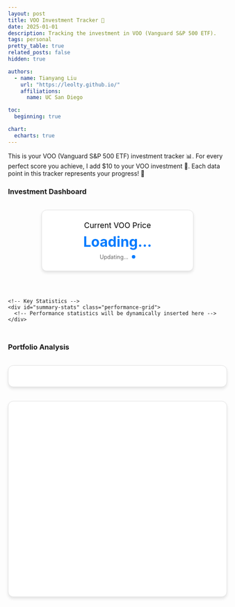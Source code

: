 ```yaml
---
layout: post
title: VOO Investment Tracker 🎯
date: 2025-01-01
description: Tracking the investment in VOO (Vanguard S&P 500 ETF).
tags: personal
pretty_table: true
related_posts: false
hidden: true

authors:
  - name: Tianyang Liu
    url: "https://leolty.github.io/"
    affiliations:
      name: UC San Diego

toc:
  beginning: true

chart:
  echarts: true
---
```


This is your VOO (Vanguard S&P 500 ETF) investment tracker 📊. For every perfect score you achieve, I add $10 to your VOO investment 🎯. Each data point in this tracker represents your progress! 💖

### Investment Dashboard

<div class="dashboard-container">
  <div class="dashboard-grid">
    <!-- Main Price Display -->
    <div class="price-monitor">
      <div id="current-price-card" class="monitor-card">
        <div class="price-header">Current VOO Price</div>
        <div class="price-value">Loading...</div>
        <div class="update-status">
          <span id="last-update">Updating...</span>
          <div id="update-indicator" class="indicator"></div>
        </div>
      </div>
    </div>

    <!-- Key Statistics -->
    <div id="summary-stats" class="performance-grid">
      <!-- Performance statistics will be dynamically inserted here -->
    </div>
  </div>
</div>

<div id="error-alert" class="error-alert" style="display: none;">
  <!-- Error messages will appear here -->
</div>

### Portfolio Analysis

<div class="analysis-container">
  <div id="purchase-history-table" class="table-section">
    <!-- Purchase history table will appear here -->
  </div>
  
  <div id="chart-container" class="chart-section">
    <div id="investmentChart" style="width: 100%; height: 400px;"></div>
  </div>
</div>

<style>
/* Theme-aware styling with enhanced variables */
:root {
  --text-color: #000000;
  --text-secondary: #666666;
  --background-color: #ffffff;
  --card-background: #ffffff;
  --border-color: #e2e2e2;
  --hover-color: #f8f9fa;
  --gain-color: #28a745;
  --loss-color: #dc3545;
  --accent-color: #007bff;
  --error-color: #ff4444;
  --shadow-color: rgba(0, 0, 0, 0.1);
}

[data-theme='dark'] {
  --text-color: #ffffff;
  --text-secondary: #b0b0b0;
  --background-color: #1a1a1a;
  --card-background: #2d2d2d;
  --border-color: #404040;
  --hover-color: #2d2d2d;
  --gain-color: #4caf50;
  --loss-color: #f44336;
  --accent-color: #5c9eff;
  --error-color: #ff6b6b;
  --shadow-color: rgba(0, 0, 0, 0.3);
}

/* Dashboard Layout */
.dashboard-container {
  margin: 2rem 0;
}

.dashboard-grid {
  display: grid;
  grid-template-columns: 1fr;
  gap: 2rem;
}

/* Price Monitor Styling */
.price-monitor {
  display: flex;
  justify-content: center;
  margin-bottom: 1rem;
}

.monitor-card {
  background-color: var(--card-background);
  border: 1px solid var(--border-color);
  border-radius: 12px;
  padding: 1.5rem;
  text-align: center;
  box-shadow: 0 4px 6px var(--shadow-color);
  width: 100%;
  max-width: 300px;
}

.price-header {
  font-size: 1.1rem;
  color: var(--text-color);
  margin-bottom: 0.5rem;
}

.price-value {
  font-size: 2rem;
  font-weight: bold;
  color: var(--accent-color);
  margin: 0.5rem 0;
}

.update-status {
  display: flex;
  align-items: center;
  justify-content: center;
  gap: 0.5rem;
  color: var(--text-secondary);
  font-size: 0.8rem;
}

.indicator {
  width: 8px;
  height: 8px;
  border-radius: 50%;
  background-color: var(--accent-color);
  animation: pulse 2s infinite;
}

@keyframes pulse {
  0% { opacity: 1; }
  50% { opacity: 0.4; }
  100% { opacity: 1; }
}

/* Performance Grid */
.performance-grid {
  display: grid;
  grid-template-columns: repeat(auto-fit, minmax(240px, 1fr));
  gap: 1.5rem;
}

.performance-card {
  background-color: var(--card-background);
  border: 1px solid var(--border-color);
  border-radius: 12px;
  padding: 1.5rem;
  text-align: center;
  box-shadow: 0 4px 6px var(--shadow-color);
}

.card-label {
  font-size: 1rem;
  color: var(--text-color);
  margin-bottom: 0.5rem;
}

.card-value {
  font-size: 1.6rem;
  font-weight: bold;
  color: var(--text-color);
}

.card-subtext {
  font-size: 0.9rem;
  color: var(--text-secondary);
  margin-top: 0.5rem;
}

/* Error Alert */
.error-alert {
  background-color: var(--error-color);
  color: white;
  padding: 1rem;
  border-radius: 8px;
  margin: 1rem 0;
  display: flex;
  align-items: center;
  justify-content: space-between;
}

/* Analysis Container */
.analysis-container {
  display: flex;
  flex-direction: column;
  gap: 2rem;
  margin: 2rem 0;
}

.chart-section {
  background-color: var(--card-background);
  border: 1px solid var(--border-color);
  border-radius: 12px;
  padding: 1.5rem;
  box-shadow: 0 4px 6px var(--shadow-color);
}

.table-section {
  background-color: var(--card-background);
  border: 1px solid var(--border-color);
  border-radius: 12px;
  padding: 1.5rem;
  box-shadow: 0 4px 6px var(--shadow-color);
  overflow-x: auto;
}

/* Table Styling */
table {
  width: 100%;
  border-collapse: collapse;
  color: var(--text-color);
}

th, td {
  padding: 1rem;
  text-align: left;
  border-bottom: 1px solid var(--border-color);
}

th {
  background-color: var(--card-background);
  font-weight: bold;
  color: var(--text-secondary);
}

tr:hover {
  background-color: var(--hover-color);
}

.gain { color: var(--gain-color); }
.loss { color: var(--loss-color); }
</style>

<script>
document.addEventListener('DOMContentLoaded', async function() {
  const API_KEY = 'cshj6s1r01qu99bg0oe0cshj6s1r01qu99bg0oeg';
  const SYMBOL = '{{ site.data.voo_holdings.settings.symbol }}';
  const purchases = {{ site.data.voo_holdings.purchases | jsonify }};
  const REFRESH_INTERVAL = 5 * 60 * 1000; // 5 minutes
  
  const chartDom = document.getElementById('investmentChart');
  let myChart = echarts.init(chartDom);
  let lastPrice = null;
  let updateTimer = null;
  
  class PriceUpdateManager {
    constructor() {
      this.lastUpdateTime = null;
      this.retryCount = 0;
      this.maxRetries = 3;
      this.retryDelay = 10000; // 10 seconds
    }
    
    async getCurrentPrice() {
      try {
        const response = await fetch(`https://finnhub.io/api/v1/quote?symbol=${SYMBOL}&token=${API_KEY}`);
        if (!response.ok) {
          throw new Error(`HTTP error! status: ${response.status}`);
        }
        const data = await response.json();
        this.lastUpdateTime = new Date();
        this.retryCount = 0;
        this.hideError();
        return data.c;
      } catch (error) {
        await this.handleError(error);
        return lastPrice;
      }
    }
    
    async handleError(error) {
      console.error('Error fetching price:', error);
      this.retryCount++;
      
      if (this.retryCount <= this.maxRetries) {
        this.showError(`Failed to update price. Retrying in ${this.retryDelay/1000} seconds...`);
        await new Promise(resolve => setTimeout(resolve, this.retryDelay));
        return this.getCurrentPrice();
      } else {
        this.showError('Unable to update price. Please check your connection and refresh the page.');
        throw error;
      }
    }
    
    showError(message) {
      const errorAlert = document.getElementById('error-alert');
      errorAlert.innerHTML = `
        <span>${message}</span>
        <button onclick="this.parentElement.style.display='none'" 
                style="background: none; border: none; color: white; cursor: pointer;">
          ✕
        </button>
      `;
      errorAlert.style.display = 'flex';
    }
    
    hideError() {
      const errorAlert = document.getElementById('error-alert');
      errorAlert.style.display = 'none';
    }
    
    updateLastUpdateTime() {
      const lastUpdateSpan = document.getElementById('last-update');
      if (this.lastUpdateTime) {
        const timeAgo = Math.floor((new Date() - this.lastUpdateTime) / 1000);
        lastUpdateSpan.textContent = `Updated ${timeAgo}s ago`;
      }
    }
  }
  
  const priceManager = new PriceUpdateManager();
  
  function calculateStats(purchases, currentPrice) {
    const processedPurchases = purchases.map(p => ({
      ...p,
      shares: (p.dollars / p.cost_price)
    }));
    
    const totalShares = processedPurchases.reduce((sum, p) => sum + parseFloat(p.shares), 0);
    const totalInvested = processedPurchases.reduce((sum, p) => sum + p.dollars, 0);
    const currentValue = totalShares * currentPrice;
    const totalGain = currentValue - totalInvested;
    const percentageGain = (totalGain / totalInvested) * 100;
    const averageCostBasis = totalInvested / totalShares;
    const totalInvestments = processedPurchases.length;
    
    return {
      totalShares,
      totalInvested,
      currentValue,
      totalGain,
      percentageGain,
      totalInvestments,
      averageCostBasis,
      currentPrice
    };
  }
  
  function updatePriceDisplay(price) {
    const priceValueElement = document.querySelector('.price-value');
    if (lastPrice && price !== lastPrice) {
      const priceChange = price - lastPrice;
      const changeClass = priceChange >= 0 ? 'gain' : 'loss';
      const changeSymbol = priceChange >= 0 ? '▲' : '▼';
      priceValueElement.innerHTML = `
        $${price.toFixed(2)}
        <span class="${changeClass}" style="font-size: 1rem;">
          ${changeSymbol} ${Math.abs(priceChange).toFixed(2)}
        </span>
      `;
    } else {
      priceValueElement.textContent = `$${price.toFixed(2)}`;
    }
    lastPrice = price;
  }
  
  function updateSummaryStats(stats) {
    const summaryContainer = document.getElementById('summary-stats');
    const gainLossClass = stats.totalGain >= 0 ? 'gain' : 'loss';
    
    summaryContainer.innerHTML = `
      <div class="performance-card">
        <div class="card-label">Portfolio Value</div>
        <div class="card-value">$${stats.currentValue.toFixed(2)}</div>
        <div class="card-subtext">
          ${stats.totalShares.toFixed(5)} shares
          <br>
          ${stats.totalInvestments} investments
        </div>
      </div>
      <div class="performance-card">
        <div class="card-label">Total Investment</div>
        <div class="card-value">$${stats.totalInvested.toFixed(2)}</div>
        <div class="card-subtext">
          Avg. Cost: $${stats.averageCostBasis.toFixed(2)}/share
        </div>
      </div>
      <div class="performance-card">
        <div class="card-label">Total Return</div>
        <div class="card-value ${gainLossClass}">
          $${stats.totalGain.toFixed(2)}
        </div>
        <div class="card-subtext ${gainLossClass}">
          ${stats.percentageGain.toFixed(2)}%
        </div>
      </div>
    `;
  }
  
  function updatePurchaseTable(purchases) {
    const tableContainer = document.getElementById('purchase-history-table');
    const purchaseRows = purchases.map(purchase => {
      const shares = (purchase.dollars / purchase.cost_price).toFixed(5);
      return `
        <tr>
          <td>${purchase.date}</td>
          <td>$${purchase.dollars.toFixed(2)}</td>
          <td>${shares}</td>
          <td>$${purchase.cost_price.toFixed(2)}</td>
          <td>${purchase.notes || '-'}</td>
        </tr>
      `;
    }).join('');
    
    tableContainer.innerHTML = `
      <table>
        <thead>
          <tr>
            <th>Date</th>
            <th>Amount Invested</th>
            <th>Shares Acquired</th>
            <th>Cost Price</th>
            <th>Notes</th>
          </tr>
        </thead>
        <tbody>
          ${purchaseRows}
        </tbody>
      </table>
    `;
  }
  
  function updateChart(purchases, currentPrice) {
    let runningShares = 0;
    let runningInvestment = 0;
    const chartData = purchases.map(purchase => {
      const shares = parseFloat((purchase.dollars / purchase.cost_price).toFixed(5));
      runningShares += shares;
      runningInvestment += purchase.dollars;
      return {
        date: purchase.date,
        investment: runningInvestment,
        shares: runningShares,
        value: runningShares * currentPrice
      };
    });
    
    const option = {
      title: {
        text: 'Investment Growth Over Time',
        left: 'center',
        top: 0,
        textStyle: {
          color: getComputedStyle(document.documentElement)
            .getPropertyValue('--text-color')
        }
      },
      tooltip: {
        trigger: 'axis',
        axisPointer: {
          type: 'cross'
        },
        backgroundColor: getComputedStyle(document.documentElement)
          .getPropertyValue('--card-background'),
        borderColor: getComputedStyle(document.documentElement)
          .getPropertyValue('--border-color'),
        textStyle: {
          color: getComputedStyle(document.documentElement)
            .getPropertyValue('--text-color')
        },
        formatter: function(params) {
          const data = params[0].data;
          return `
            <div style="padding: 3px 6px;">
              <div style="margin-bottom: 4px;">Date: ${data.date}</div>
              <div>Invested: ${data.investment.toFixed(2)}</div>
              <div>Value: ${data.value.toFixed(2)}</div>
              <div>Shares: ${data.shares.toFixed(5)}</div>
            </div>
          `;
        }
      },
      legend: {
        data: ['Amount Invested', 'Current Value'],
        bottom: 10,
        textStyle: {
          color: getComputedStyle(document.documentElement)
            .getPropertyValue('--text-color')
        }
      },
      grid: {
        left: '3%',
        right: '4%',
        bottom: '15%',
        containLabel: true
      },
      xAxis: {
        type: 'category',
        boundaryGap: false,
        data: chartData.map(d => d.date),
        axisLabel: {
          color: getComputedStyle(document.documentElement)
            .getPropertyValue('--text-color')
        },
        axisLine: {
          lineStyle: {
            color: getComputedStyle(document.documentElement)
              .getPropertyValue('--border-color')
          }
        }
      },
      yAxis: {
        type: 'value',
        name: 'USD',
        axisLabel: {
          formatter: '${value}',
          color: getComputedStyle(document.documentElement)
            .getPropertyValue('--text-color')
        },
        axisLine: {
          lineStyle: {
            color: getComputedStyle(document.documentElement)
              .getPropertyValue('--border-color')
          }
        },
        splitLine: {
          lineStyle: {
            color: getComputedStyle(document.documentElement)
              .getPropertyValue('--border-color'),
            opacity: 0.3
          }
        }
      },
      series: [
        {
          name: 'Amount Invested',
          type: 'line',
          data: chartData.map(d => ({
            value: d.investment,
            date: d.date,
            investment: d.investment,
            value: d.value,
            shares: d.shares
          })),
          symbol: 'circle',
          symbolSize: 8,
          step: 'end',
          lineStyle: {
            width: 2
          },
          areaStyle: {
            opacity: 0.1
          },
          itemStyle: {
            color: getComputedStyle(document.documentElement)
              .getPropertyValue('--accent-color')
          }
        },
        {
          name: 'Current Value',
          type: 'line',
          data: chartData.map(d => ({
            value: d.value,
            date: d.date,
            investment: d.investment,
            value: d.value,
            shares: d.shares
          })),
          symbol: 'circle',
          symbolSize: 8,
          lineStyle: {
            width: 2
          },
          areaStyle: {
            opacity: 0.1
          },
          itemStyle: {
            color: getComputedStyle(document.documentElement)
              .getPropertyValue('--gain-color')
          }
        }
      ]
    };
    
    myChart.setOption(option);
  }
  
  async function initialize() {
    try {
      const currentPrice = await priceManager.getCurrentPrice();
      if (currentPrice) {
        const stats = calculateStats(purchases, currentPrice);
        updatePriceDisplay(currentPrice);
        updateSummaryStats(stats);
        updatePurchaseTable(purchases);
        updateChart(purchases, currentPrice);
      }
    } catch (error) {
      console.error('Initialization failed:', error);
    }
  }
  
  function startPriceUpdates() {
    // Update the last update time every second
    setInterval(() => {
      priceManager.updateLastUpdateTime();
    }, 1000);
    
    // Refresh price data every 5 minutes
    updateTimer = setInterval(async () => {
      try {
        const currentPrice = await priceManager.getCurrentPrice();
        if (currentPrice) {
          const stats = calculateStats(purchases, currentPrice);
          updatePriceDisplay(currentPrice);
          updateSummaryStats(stats);
          updateChart(purchases, currentPrice);
        }
      } catch (error) {
        console.error('Price update failed:', error);
      }
    }, REFRESH_INTERVAL);
  }
  
  function handleThemeChange() {
    const theme = document.documentElement.getAttribute('data-theme') || 'light';
    
    // Dispose of the old chart instance
    if (myChart) {
      myChart.dispose();
    }
    
    // Create a new chart instance with the current theme
    myChart = echarts.init(chartDom, theme);
    
    // Reinitialize the data
    initialize();
  }
  
  // Handle theme changes
  const observer = new MutationObserver(() => {
    handleThemeChange();
  });
  
  observer.observe(document.documentElement, {
    attributes: true,
    attributeFilter: ['data-theme']
  });
  
  // Handle window resize
  window.addEventListener('resize', () => {
    if (myChart) {
      myChart.resize();
    }
  });
  
  // Initial setup
  initialize();
  startPriceUpdates();
  
  // Cleanup on page unload
  window.addEventListener('beforeunload', () => {
    if (updateTimer) {
      clearInterval(updateTimer);
    }
    if (myChart) {
      myChart.dispose();
    }
    observer.disconnect();
  });
});